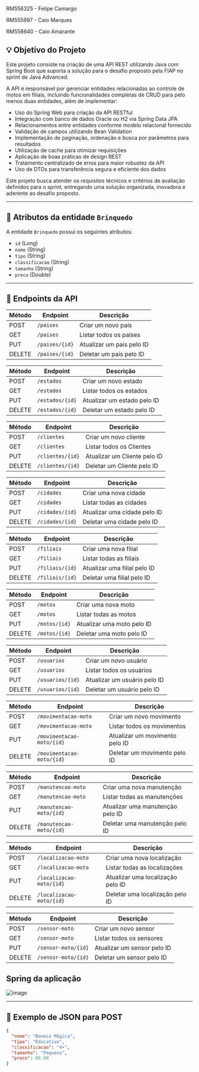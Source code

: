 RM556325 - Felipe Camargo

RM555997 - Caio Marques

RM558640 - Caio Amarante

## 💡 Objetivo do Projeto

Este projeto consiste na criação de uma API REST utilizando Java com Spring Boot que suporta a solução para o desafio proposto pela FIAP no sprint de Java Advanced.

A API é responsável por gerenciar entidades relacionadas ao controle de motos em filiais, incluindo funcionalidades completas de CRUD para pelo menos duas entidades, além de implementar:

   - Uso do Spring Web para criação da API RESTful
   -  Integração com banco de dados Oracle ou H2 via Spring Data JPA
   -  Relacionamentos entre entidades conforme modelo relacional fornecido
   -  Validação de campos utilizando Bean Validation
   -  Implementação de paginação, ordenação e busca por parâmetros para resultados
   -  Utilização de cache para otimizar requisições
   -  Aplicação de boas práticas de design REST
   -  Tratamento centralizado de erros para maior robustez da API
   -  Uso de DTOs para transferência segura e eficiente dos dados
     
Este projeto busca atender os requisitos técnicos e critérios de avaliação definidos para o sprint, entregando uma solução organizada, inovadora e aderente ao desafio proposto.

---

## 🧸 Atributos da entidade `Brinquedo`     

A entidade `Brinquedo` possui os seguintes atributos:

- `id` (Long)
- `nome` (String)
- `tipo` (String)
- `classificacao` (String)
- `tamanho` (String)
- `preco` (Double)

---

## 🔗 Endpoints da API

| Método | Endpoint       | Descrição                 |
| ------ | -------------- | ------------------------- |
| POST   | `/paises`      | Criar um novo país        |
| GET    | `/paises`      | Listar todos os países    |
| PUT    | `/paises/{id}` | Atualizar um país pelo ID |
| DELETE | `/paises/{id}` | Deletar um país pelo ID   |

| Método | Endpoint        | Descrição                   |
| ------ | --------------- | --------------------------- |
| POST   | `/estados`      | Criar um novo estado        |
| GET    | `/estados`      | Listar todos os estados     |
| PUT    | `/estados/{id}` | Atualizar um estado pelo ID |
| DELETE | `/estados/{id}` | Deletar um estado pelo ID   |

| Método | Endpoint        | Descrição                   |
| ------ | --------------- | --------------------------- |
| POST   | `/clientes`      | Criar um novo cliente        |
| GET    | `/clientes`      | Listar todos os Clientes     |
| PUT    | `/clientes/{id}` | Atualizar um Cliente pelo ID |
| DELETE | `/clientes/{id}` | Deletar um Cliente pelo ID   |

| Método | Endpoint        | Descrição                    |
| ------ | --------------- | ---------------------------- |
| POST   | `/cidades`      | Criar uma nova cidade        |
| GET    | `/cidades`      | Listar todas as cidades      |
| PUT    | `/cidades/{id}` | Atualizar uma cidade pelo ID |
| DELETE | `/cidades/{id}` | Deletar uma cidade pelo ID   |

| Método | Endpoint        | Descrição                    |
| ------ | --------------- | ---------------------------- |
| POST   | `/filiais`      | Criar uma nova filial        |
| GET    | `/filiais`      | Listar todas as filiais      |
| PUT    | `/filiais/{id}` | Atualizar uma filial pelo ID |
| DELETE | `/filiais/{id}` | Deletar uma filial pelo ID   |

| Método | Endpoint      | Descrição                  |
| ------ | ------------- | -------------------------- |
| POST   | `/motos`      | Criar uma nova moto        |
| GET    | `/motos`      | Listar todas as motos      |
| PUT    | `/motos/{id}` | Atualizar uma moto pelo ID |
| DELETE | `/motos/{id}` | Deletar uma moto pelo ID   |

| Método | Endpoint         | Descrição                    |
| ------ | ---------------- | ---------------------------- |
| POST   | `/usuarios`      | Criar um novo usuário        |
| GET    | `/usuarios`      | Listar todos os usuários     |
| PUT    | `/usuarios/{id}` | Atualizar um usuário pelo ID |
| DELETE | `/usuarios/{id}` | Deletar um usuário pelo ID   |

| Método | Endpoint           | Descrição                      |
| ------ | ------------------ | ------------------------------ |
| POST   | `/movimentacao-moto`      | Criar um novo movimento        |
| GET    | `/movimentacao-moto`      | Listar todos os movimentos     |
| PUT    | `/movimentacao-moto/{id}` | Atualizar um movimento pelo ID |
| DELETE | `/movimentacao-moto/{id}` | Deletar um movimento pelo ID   |

| Método | Endpoint            | Descrição                        |
| ------ | ------------------- | -------------------------------- |
| POST   | `/manutencao-moto`      | Criar uma nova manutenção        |
| GET    | `/manutencao-moto`      | Listar todas as manutenções      |
| PUT    | `/manutencao-moto/{id}` | Atualizar uma manutenção pelo ID |
| DELETE | `/manutencao-moto/{id}` | Deletar uma manutenção pelo ID   |

| Método | Endpoint             | Descrição                         |
| ------ | -------------------- | --------------------------------- |
| POST   | `/localizacao-moto`      | Criar uma nova localização        |
| GET    | `/localizacao-moto`      | Listar todas as localizações      |
| PUT    | `/localizacao-moto/{id}` | Atualizar uma localização pelo ID |
| DELETE | `/localizacao-moto/{id}` | Deletar uma localização pelo ID   |

| Método | Endpoint         | Descrição                   |
| ------ | ---------------- | --------------------------- |
| POST   | `/sensor-moto`      | Criar um novo sensor        |
| GET    | `/sensor-moto`      | Listar todos os sensores    |
| PUT    | `/sensor-moto/{id}` | Atualizar um sensor pelo ID |
| DELETE | `/sensor-moto/{id}` | Deletar um sensor pelo ID   |

## Spring da aplicação
![image](https://github.com/user-attachments/assets/e34b6b8a-be94-4e93-8123-597c3a3eb5bc)


---

## 🧪 Exemplo de JSON para POST

```json
{
  "nome": "Boneca Mágica",
  "tipo": "Educativo",
  "classificacao": "4+",
  "tamanho": "Pequeno",
  "preco": 89.90
}
